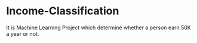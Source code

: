 # Income-Classification
It is Machine Learning Project which determine whether a person earn 50K a year or not.
